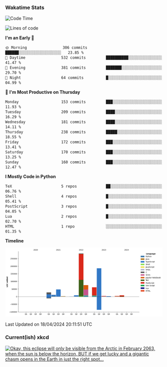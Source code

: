 ### Wakatime Stats
<!--START_SECTION:waka-->
![Code Time](http://img.shields.io/badge/Code%20Time-2%2C485%20hrs%2014%20mins-blue)

![Lines of code](https://img.shields.io/badge/From%20Hello%20World%20I%27ve%20Written-720.5%20thousand%20lines%20of%20code-blue)

**I'm an Early 🐤** 

```text
🌞 Morning                306 commits         ██████░░░░░░░░░░░░░░░░░░░   23.85 % 
🌆 Daytime                532 commits         ██████████░░░░░░░░░░░░░░░   41.47 % 
🌃 Evening                381 commits         ███████░░░░░░░░░░░░░░░░░░   29.70 % 
🌙 Night                  64 commits          █░░░░░░░░░░░░░░░░░░░░░░░░   04.99 % 
```
📅 **I'm Most Productive on Thursday** 

```text
Monday                   153 commits         ███░░░░░░░░░░░░░░░░░░░░░░   11.93 % 
Tuesday                  209 commits         ████░░░░░░░░░░░░░░░░░░░░░   16.29 % 
Wednesday                181 commits         ████░░░░░░░░░░░░░░░░░░░░░   14.11 % 
Thursday                 238 commits         █████░░░░░░░░░░░░░░░░░░░░   18.55 % 
Friday                   172 commits         ███░░░░░░░░░░░░░░░░░░░░░░   13.41 % 
Saturday                 170 commits         ███░░░░░░░░░░░░░░░░░░░░░░   13.25 % 
Sunday                   160 commits         ███░░░░░░░░░░░░░░░░░░░░░░   12.47 % 
```


**I Mostly Code in Python** 

```text
TeX                      5 repos             ██░░░░░░░░░░░░░░░░░░░░░░░   06.76 % 
Shell                    4 repos             █░░░░░░░░░░░░░░░░░░░░░░░░   05.41 % 
PostScript               3 repos             █░░░░░░░░░░░░░░░░░░░░░░░░   04.05 % 
Lua                      2 repos             █░░░░░░░░░░░░░░░░░░░░░░░░   02.70 % 
HTML                     1 repo              ░░░░░░░░░░░░░░░░░░░░░░░░░   01.35 % 
```



**Timeline**

![Lines of Code chart](https://raw.githubusercontent.com/joshuajeschek/joshuajeschek/main/assets/bar_graph.png)


 Last Updated on 18/04/2024 20:11:51 UTC
<!--END_SECTION:waka-->

### Current(ish) xkcd
<a id="xkcd-a" title="Okay, this eclipse will only be visible from the Arctic in February 2063, when the sun is below the horizon, BUT if we get lucky and a gigantic chasm opens in the Earth in just the right spot..." href="https://www.xkcd.com" target="_blank">
        <img align="center" id="xkcd-img" src="https://imgs.xkcd.com/comics/eclipse_path_maps.png" alt="Okay, this eclipse will only be visible from the Arctic in February 2063, when the sun is below the horizon, BUT if we get lucky and a gigantic chasm opens in the Earth in just the right spot..." height=300 />
</a>
